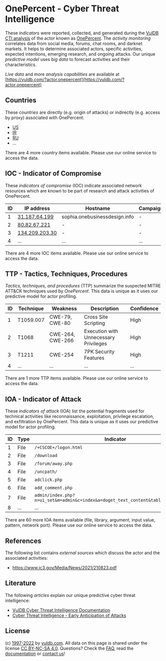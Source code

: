 # OnePercent - Cyber Threat Intelligence

These _indicators_ were reported, collected, and generated during the [VulDB CTI analysis](https://vuldb.com/?kb.cti) of the actor known as [OnePercent](https://vuldb.com/?actor.onepercent). The _activity monitoring_ correlates data from social media, forums, chat rooms, and darknet markets. It helps to determine associated actors, specific activities, expected intentions, emerging research, and ongoing attacks. Our unique _predictive model_ uses _big data_ to forecast activities and their characteristics.

_Live data_ and more _analysis capabilities_ are available at [https://vuldb.com/?actor.onepercent](https://vuldb.com/?actor.onepercent)

## Countries

These _countries_ are directly (e.g. origin of attacks) or indirectly (e.g. access by proxy) associated with OnePercent:

* [US](https://vuldb.com/?country.us)
* [IR](https://vuldb.com/?country.ir)
* [RU](https://vuldb.com/?country.ru)
* ...

There are 4 more country items available. Please use our online service to access the data.

## IOC - Indicator of Compromise

These _indicators of compromise_ (IOC) indicate associated network resources which are known to be part of research and attack activities of OnePercent.

ID | IP address | Hostname | Campaign | Confidence
-- | ---------- | -------- | -------- | ----------
1 | [31.187.64.199](https://vuldb.com/?ip.31.187.64.199) | sophia.onebusinessdesign.info | - | High
2 | [80.82.67.221](https://vuldb.com/?ip.80.82.67.221) | - | - | High
3 | [134.209.203.30](https://vuldb.com/?ip.134.209.203.30) | - | - | High
4 | ... | ... | ... | ...

There are 4 more IOC items available. Please use our online service to access the data.

## TTP - Tactics, Techniques, Procedures

_Tactics, techniques, and procedures_ (TTP) summarize the suspected MITRE ATT&CK techniques used by _OnePercent_. This data is unique as it uses our predictive model for actor profiling.

ID | Technique | Weakness | Description | Confidence
-- | --------- | -------- | ----------- | ----------
1 | T1059.007 | CWE-79, CWE-80 | Cross Site Scripting | High
2 | T1068 | CWE-264, CWE-266 | Execution with Unnecessary Privileges | High
3 | T1211 | CWE-254 | 7PK Security Features | High
4 | ... | ... | ... | ...

There are 1 more TTP items available. Please use our online service to access the data.

## IOA - Indicator of Attack

These _indicators of attack_ (IOA) list the potential fragments used for technical activities like reconnaissance, exploitation, privilege escalation, and exfiltration by OnePercent. This data is unique as it uses our predictive model for actor profiling.

ID | Type | Indicator | Confidence
-- | ---- | --------- | ----------
1 | File | `/+CSCOE+/logon.html` | High
2 | File | `/download` | Medium
3 | File | `/forum/away.php` | High
4 | File | `/uncpath/` | Medium
5 | File | `adclick.php` | Medium
6 | File | `add_comment.php` | High
7 | File | `admin/index.php?n=ui_set&m=admin&c=index&a=doget_text_content&table=lang&field=1` | High
8 | ... | ... | ...

There are 60 more IOA items available (file, library, argument, input value, pattern, network port). Please use our online service to access the data.

## References

The following list contains _external sources_ which discuss the actor and the associated activities:

* https://www.ic3.gov/Media/News/2021/210823.pdf

## Literature

The following _articles_ explain our unique predictive cyber threat intelligence:

* [VulDB Cyber Threat Intelligence Documentation](https://vuldb.com/?kb.cti)
* [Cyber Threat Intelligence - Early Anticipation of Attacks](https://www.scip.ch/en/?labs.20201022)

## License

(c) [1997-2022](https://vuldb.com/?kb.changelog) by [vuldb.com](https://vuldb.com/?kb.about). All data on this page is shared under the license [CC BY-NC-SA 4.0](https://creativecommons.org/licenses/by-nc-sa/4.0/). Questions? Check the [FAQ](https://vuldb.com/?kb.faq), read the [documentation](https://vuldb.com/?kb) or [contact us](https://vuldb.com/?contact)!
